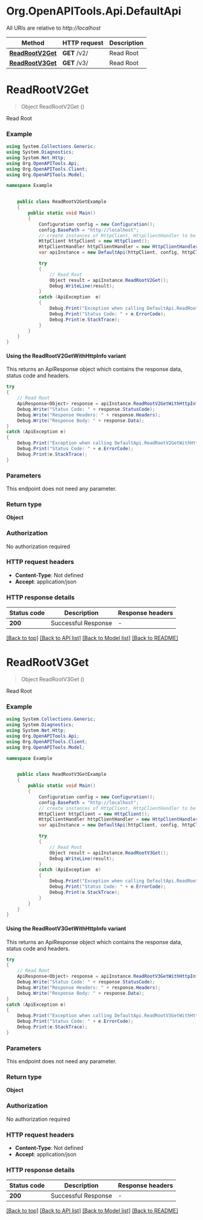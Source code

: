 # Org.OpenAPITools.Api.DefaultApi

All URIs are relative to *http://localhost*

| Method | HTTP request | Description |
|--------|--------------|-------------|
| [**ReadRootV2Get**](DefaultApi.md#readrootv2get) | **GET** /v2/ | Read Root |
| [**ReadRootV3Get**](DefaultApi.md#readrootv3get) | **GET** /v3/ | Read Root |

<a id="readrootv2get"></a>
# **ReadRootV2Get**
> Object ReadRootV2Get ()

Read Root

### Example
```csharp
using System.Collections.Generic;
using System.Diagnostics;
using System.Net.Http;
using Org.OpenAPITools.Api;
using Org.OpenAPITools.Client;
using Org.OpenAPITools.Model;

namespace Example


    public class ReadRootV2GetExample
    {
        public static void Main()
        {
            Configuration config = new Configuration();
            config.BasePath = "http://localhost";
            // create instances of HttpClient, HttpClientHandler to be reused later with different Api classes
            HttpClient httpClient = new HttpClient();
            HttpClientHandler httpClientHandler = new HttpClientHandler();
            var apiInstance = new DefaultApi(httpClient, config, httpClientHandler);

            try
            {
                // Read Root
                Object result = apiInstance.ReadRootV2Get();
                Debug.WriteLine(result);
            }
            catch (ApiException  e)
            {
                Debug.Print("Exception when calling DefaultApi.ReadRootV2Get: " + e.Message);
                Debug.Print("Status Code: " + e.ErrorCode);
                Debug.Print(e.StackTrace);
            }
        }
    }
}
```

#### Using the ReadRootV2GetWithHttpInfo variant
This returns an ApiResponse object which contains the response data, status code and headers.

```csharp
try
{
    // Read Root
    ApiResponse<Object> response = apiInstance.ReadRootV2GetWithHttpInfo();
    Debug.Write("Status Code: " + response.StatusCode);
    Debug.Write("Response Headers: " + response.Headers);
    Debug.Write("Response Body: " + response.Data);
}
catch (ApiException e)
{
    Debug.Print("Exception when calling DefaultApi.ReadRootV2GetWithHttpInfo: " + e.Message);
    Debug.Print("Status Code: " + e.ErrorCode);
    Debug.Print(e.StackTrace);
}
```

### Parameters
This endpoint does not need any parameter.
### Return type

**Object**

### Authorization

No authorization required

### HTTP request headers

 - **Content-Type**: Not defined
 - **Accept**: application/json


### HTTP response details
| Status code | Description | Response headers |
|-------------|-------------|------------------|
| **200** | Successful Response |  -  |

[[Back to top]](#) [[Back to API list]](../README.md#documentation-for-api-endpoints) [[Back to Model list]](../README.md#documentation-for-models) [[Back to README]](../README.md)

<a id="readrootv3get"></a>
# **ReadRootV3Get**
> Object ReadRootV3Get ()

Read Root

### Example
```csharp
using System.Collections.Generic;
using System.Diagnostics;
using System.Net.Http;
using Org.OpenAPITools.Api;
using Org.OpenAPITools.Client;
using Org.OpenAPITools.Model;

namespace Example


    public class ReadRootV3GetExample
    {
        public static void Main()
        {
            Configuration config = new Configuration();
            config.BasePath = "http://localhost";
            // create instances of HttpClient, HttpClientHandler to be reused later with different Api classes
            HttpClient httpClient = new HttpClient();
            HttpClientHandler httpClientHandler = new HttpClientHandler();
            var apiInstance = new DefaultApi(httpClient, config, httpClientHandler);

            try
            {
                // Read Root
                Object result = apiInstance.ReadRootV3Get();
                Debug.WriteLine(result);
            }
            catch (ApiException  e)
            {
                Debug.Print("Exception when calling DefaultApi.ReadRootV3Get: " + e.Message);
                Debug.Print("Status Code: " + e.ErrorCode);
                Debug.Print(e.StackTrace);
            }
        }
    }
}
```

#### Using the ReadRootV3GetWithHttpInfo variant
This returns an ApiResponse object which contains the response data, status code and headers.

```csharp
try
{
    // Read Root
    ApiResponse<Object> response = apiInstance.ReadRootV3GetWithHttpInfo();
    Debug.Write("Status Code: " + response.StatusCode);
    Debug.Write("Response Headers: " + response.Headers);
    Debug.Write("Response Body: " + response.Data);
}
catch (ApiException e)
{
    Debug.Print("Exception when calling DefaultApi.ReadRootV3GetWithHttpInfo: " + e.Message);
    Debug.Print("Status Code: " + e.ErrorCode);
    Debug.Print(e.StackTrace);
}
```

### Parameters
This endpoint does not need any parameter.
### Return type

**Object**

### Authorization

No authorization required

### HTTP request headers

 - **Content-Type**: Not defined
 - **Accept**: application/json


### HTTP response details
| Status code | Description | Response headers |
|-------------|-------------|------------------|
| **200** | Successful Response |  -  |

[[Back to top]](#) [[Back to API list]](../README.md#documentation-for-api-endpoints) [[Back to Model list]](../README.md#documentation-for-models) [[Back to README]](../README.md)

